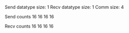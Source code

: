 Send datatype size: 1
Recv datatype size: 1
Comm size: 4

Send counts
16 
16 
16 
16 


Recv counts
16 
16 
16 
16 

